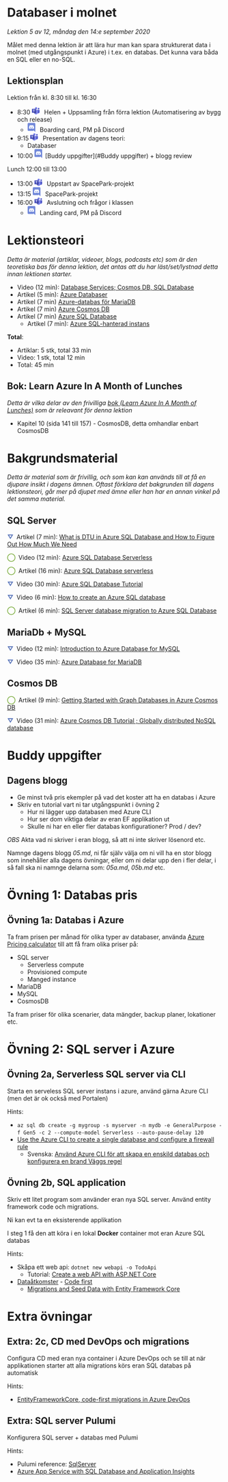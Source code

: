 # Databaser i molnet

*Lektion 5 av 12, måndag den 14:e september 2020*

Målet med denna lektion är att lära hur man kan spara strukturerat data i molnet (med utgångspunkt i Azure) i t.ex. en databas. Det kunna vara båda en SQL eller en no-SQL.

## Lektionsplan
Lektion från kl. 8:30 till kl. 16:30

* 8:30 <img style="margin-right:0.5em;" src="assets/images/teams18.png"  alt="Teams"/> Helen + Uppsamling från förra lektion (Automatisering av bygg och release)
  * <img style="margin-right:0.5em;" src="assets/images/discord18.png" alt="Discord"/> Boarding card, PM på Discord
* 9:15 <img style="margin-right:0.5em;" src="assets/images/teams18.png"  alt="Teams"/> Presentation av dagens teori: 
  * Databaser
* 10:00 <img style="margin-right:0.5em;" src="assets/images/discord18.png" alt="Discord"/>[Buddy uppgifter](#Buddy uppgifter) + blogg review

Lunch 12:00 till 13:00

* 13:00 <img style="margin-right:0.5em;" src="assets/images/teams18.png" alt="Teams"/> Uppstart av SpacePark-projekt
* 13:15 <img style="margin-right:0.5em;" src="assets/images/discord18.png" alt="Discord"/> SpacePark-projekt
* 16:00 <img style="margin-right:0.5em;" src="assets/images/teams18.png" alt="Teams"/> Avslutning och frågor i klassen
  * <img style="margin-right:0.5em;" src="assets/images/discord18.png" alt="Discord"/> Landing card, PM på Discord

# Lektionsteori
*Detta är material (artiklar, videoer, blogs, podcasts etc) som är den teoretiska bas för denna lektion, det antas att du har läst/set/lystnad detta innan lektionen starter.*

* Video (12 min): [Database Services; Cosmos DB, SQL Database](https://www.youtube.com/watch?v=RqD4nMyBazU)
* Artikel (5 min): [Azure Databaser](https://azure.microsoft.com/sv-se/product-categories/databases/)
* Artikel (7 min) [Azure-databas för MariaDB](https://azure.microsoft.com/sv-se/services/mariadb/)
* Artikel (7 min) [Azure Cosmos DB](https://azure.microsoft.com/sv-se/services/cosmos-db/)
* Artikel (7 min) [Azure SQL Database](https://azure.microsoft.com/sv-se/services/sql-database/)
  * Artikel (7 min): [Azure SQL-hanterad instans](https://azure.microsoft.com/sv-se/services/azure-sql/sql-managed-instance/)

**Total**:

- Artiklar: 5 stk, total 33 min
- Video: 1 stk, total 12 min
- Total: 45 min

## Bok: Learn Azure In A Month of Lunches

*Detta är vilka delar av den frivilliga [bok (Learn Azure In A Month of Lunches)](info_learningmaterial.md) som är releavant för denna lektion*

* Kapitel 10 (sida 141 till 157) - CosmosDB, detta omhandlar enbart CosmosDB

# Bakgrundsmaterial

*Detta är material som är frivillig, och som kan kan används till at få en djupare insikt i dagens ämnen. Oftast förklara det bakgrunden till dagens lektionsteori, går mer på djupet med ämne eller han har en annan vinkel på det samma material.*

## SQL Server

<span style="color:#5874B9; font-weight: 900; margin-right:0.5em;">&#9661;</span>Artikel (7 min): [What is DTU in Azure SQL Database and How to Figure Out How Much We Need](https://www.spotlightcloud.io/blog/what-is-dtu-in-azure-sql-database-and-how-much-do-we-need)

<span style="color:#7EAE42; font-weight: 900; margin-right:0.5em;">&#9711;</span>Video (12 min): [Azure SQL Database Serverless](https://www.youtube.com/watch?v=2ykwUOfEPoU)

<span style="color:#7EAE42; font-weight: 900; margin-right:0.5em;">&#9711;</span>Artikel  (16 min): [Azure SQL Database serverless](https://docs.microsoft.com/en-us/azure/azure-sql/database/serverless-tier-overview)

<span style="color:#5874B9; font-weight: 900; margin-right:0.5em;">&#9661;</span>Video (30 min): [Azure SQL Database Tutorial](https://www.youtube.com/watch?v=BgvEOkcR0Wk)

<span style="color:#5874B9; font-weight: 900; margin-right:0.5em;">&#9661;</span>Video (6 min): [How to create an Azure SQL database](https://www.youtube.com/watch?v=p7X8lH_XMtI)

<span style="color:#7EAE42; font-weight: 900; margin-right:0.5em;">&#9711;</span>Artikel (6 min): [SQL Server database migration to Azure SQL Database](https://docs.microsoft.com/en-us/azure/azure-sql/database/migrate-to-database-from-sql-server)

## MariaDb + MySQL

<span style="color:#5874B9; font-weight: 900; margin-right:0.5em;">&#9661;</span>Video (12 min): [Introduction to Azure Database for MySQL](https://www.youtube.com/watch?v=F66qd93h-1I)

<span style="color:#5874B9; font-weight: 900; margin-right:0.5em;">&#9661;</span>Video (35 min): [Azure Database for MariaDB](https://www.youtube.com/watch?v=FVG_l-ucS_U)

## Cosmos DB

<span style="color:#7EAE42; font-weight: 900; margin-right:0.5em;">&#9711;</span>Artikel (9 min): [Getting Started with Graph Databases in Azure Cosmos DB](https://towardsdatascience.com/getting-started-with-graph-databases-in-azure-cosmos-db-cbfbf708cda5)

<span style="color:#5874B9; font-weight: 900; margin-right:0.5em;">&#9661;</span>Video (31 min): [Azure Cosmos DB Tutorial ; Globally distributed NoSQL database](https://www.youtube.com/watch?v=R_Fi59j6BMo)

# Buddy uppgifter

## Dagens blogg

* Ge minst två pris ekempler på vad det koster att ha en databas i Azure
* Skriv en tutorial vart ni tar utgångspunkt i övning 2
  * Hur ni lägger upp databasen med Azure CLI
  * Hur ser dom viktiga delar av eran EF applikation ut
  * Skulle ni har en eller fler databas konfigurationer? Prod / dev?

*OBS* Akta vad ni skriver i eran blogg, så att ni inte skriver lösenord etc.

Namnge dagens blogg *05.md*, ni får själv välja om ni vill ha en stor blogg som innehåller alla dagens övningar, eller om ni delar upp den i fler delar, i så fall ska ni namnge delarna som: *05a.md*, *05b.md* etc.

# Övning 1: Databas pris

## Övning 1a: Databas i Azure

Ta fram prisen per månad för olika typer av databaser, använda [Azure Pricing calculator](https://azure.microsoft.com/en-us/pricing/calculator) till att få fram olika priser på:

* SQL server
  * Serverless compute
  * Provisioned compute
  * Manged instance
* MariaDB
* MySQL
* CosmosDB

Ta fram priser för olika scenarier, data mängder, backup planer, lokationer etc.

# Övning 2: SQL server i Azure

## Övning 2a, Serverless SQL server via CLI

Starta en serveless SQL server instans i azure, använd gärna Azure CLI (men det är ok också med Portalen)

Hints:

* `az sql db create -g mygroup -s myserver -n mydb -e GeneralPurpose -f Gen5 -c 2 --compute-model Serverless --auto-pause-delay 120`
* [Use the Azure CLI to create a single database and configure a firewall rule](https://docs.microsoft.com/en-us/azure/azure-sql/database/scripts/create-and-configure-database-cli)
  * Svenska: [Använd Azure CLI för att skapa en enskild databas och konfigurera en brand Väggs regel](https://docs.microsoft.com/sv-se/azure/azure-sql/database/scripts/create-and-configure-database-cli)

## Övning 2b, SQL application

Skriv ett litet program som använder eran nya SQL server. Använd entity framework  code och migrations.

Ni kan evt ta en eksisterende applikation

I steg 1 få den att köra i en lokal **Docker** container mot eran Azure SQL databas

Hints:

* Skåpa ett web api: `dotnet new webapi -o TodoApi`
  * Tutorial: [Create a web API with ASP.NET Core](https://docs.microsoft.com/en-us/aspnet/core/tutorials/first-web-api?view=aspnetcore-3.1&tabs=visual-studio-code)
* [Dataåtkomster](https://pgbsnh19.github.io/dataatkomst/) - [Code first](https://pgbsnh19.github.io/dataatkomst/lecture_06_codefirst.html)
  * [Migrations and Seed Data with Entity Framework Core](https://code-maze.com/migrations-and-seed-data-efcore/)

# Extra övningar

## Extra: 2c, CD med DevOps och migrations

Configura CD med eran nya container i Azure DevOps och se till at när applikationen starter att alla migrations körs eran SQL databas på automatisk

Hints:

* [EntityFrameworkCore, code-first migrations in Azure DevOps](https://medium.com/vx-company/entityframeworkcore-code-first-migrations-in-azure-devops-b5eb845fce18)

## Extra: SQL server Pulumi

Konfigurera SQL server + databas med Pulumi

Hints:

* Pulumi reference: [SqlServer](https://www.pulumi.com/docs/reference/pkg/azure/sql/sqlserver/)
* [Azure App Service with SQL Database and Application Insights](https://github.com/pulumi/examples/blob/master/azure-cs-appservice/AppServiceStack.cs)

